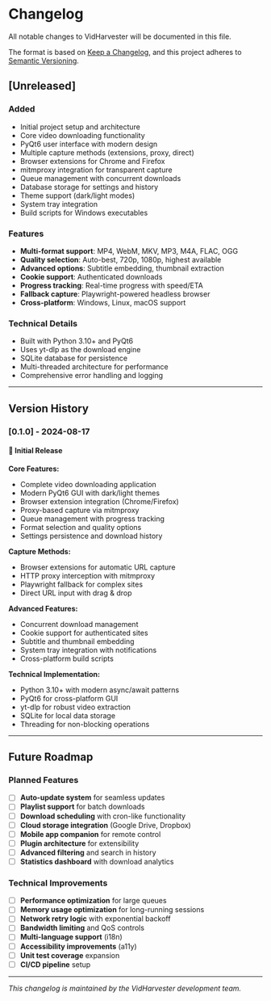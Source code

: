 # Changelog

All notable changes to VidHarvester will be documented in this file.

The format is based on [Keep a Changelog](https://keepachangelog.com/en/1.0.0/),
and this project adheres to [Semantic Versioning](https://semver.org/spec/v2.0.0.html).

## [Unreleased]

### Added
- Initial project setup and architecture
- Core video downloading functionality
- PyQt6 user interface with modern design
- Multiple capture methods (extensions, proxy, direct)
- Browser extensions for Chrome and Firefox
- mitmproxy integration for transparent capture
- Queue management with concurrent downloads
- Database storage for settings and history
- Theme support (dark/light modes)
- System tray integration
- Build scripts for Windows executables

### Features
- **Multi-format support**: MP4, WebM, MKV, MP3, M4A, FLAC, OGG
- **Quality selection**: Auto-best, 720p, 1080p, highest available
- **Advanced options**: Subtitle embedding, thumbnail extraction
- **Cookie support**: Authenticated downloads
- **Progress tracking**: Real-time progress with speed/ETA
- **Fallback capture**: Playwright-powered headless browser
- **Cross-platform**: Windows, Linux, macOS support

### Technical Details
- Built with Python 3.10+ and PyQt6
- Uses yt-dlp as the download engine
- SQLite database for persistence
- Multi-threaded architecture for performance
- Comprehensive error handling and logging

---

## Version History

### [0.1.0] - 2024-08-17

#### 🎉 Initial Release

**Core Features:**
- Complete video downloading application
- Modern PyQt6 GUI with dark/light themes
- Browser extension integration (Chrome/Firefox)
- Proxy-based capture via mitmproxy
- Queue management with progress tracking
- Format selection and quality options
- Settings persistence and download history

**Capture Methods:**
- Browser extensions for automatic URL capture
- HTTP proxy interception with mitmproxy
- Playwright fallback for complex sites
- Direct URL input with drag & drop

**Advanced Features:**
- Concurrent download management
- Cookie support for authenticated sites
- Subtitle and thumbnail embedding
- System tray integration with notifications
- Cross-platform build scripts

**Technical Implementation:**
- Python 3.10+ with modern async/await patterns
- PyQt6 for cross-platform GUI
- yt-dlp for robust video extraction
- SQLite for local data storage
- Threading for non-blocking operations

---

## Future Roadmap

### Planned Features
- [ ] **Auto-update system** for seamless updates
- [ ] **Playlist support** for batch downloads
- [ ] **Download scheduling** with cron-like functionality
- [ ] **Cloud storage integration** (Google Drive, Dropbox)
- [ ] **Mobile app companion** for remote control
- [ ] **Plugin architecture** for extensibility
- [ ] **Advanced filtering** and search in history
- [ ] **Statistics dashboard** with download analytics

### Technical Improvements
- [ ] **Performance optimization** for large queues
- [ ] **Memory usage optimization** for long-running sessions
- [ ] **Network retry logic** with exponential backoff
- [ ] **Bandwidth limiting** and QoS controls
- [ ] **Multi-language support** (i18n)
- [ ] **Accessibility improvements** (a11y)
- [ ] **Unit test coverage** expansion
- [ ] **CI/CD pipeline** setup

---

*This changelog is maintained by the VidHarvester development team.*

